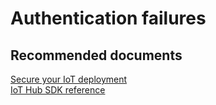<properties
	pageTitle="Authentication failures"
	description="Authentication failures"
	service="microsoft.devices"
	resource="IoTSDKs"
	authors="anusapan"
	displayOrder=""
	selfHelpType="generic"
	supportTopicIds="32596688"
	resourceTags=""
	productPesIds="16122"
	cloudEnvironments="public,BlackForest,Fairfax,Mooncake"
	articleId="8c040980-97a6-47c2-af5e-7268a162141d"
	ownershipId="ASEP_ContentService_Placeholder"
/>

# Authentication failures 

## **Recommended documents**
[Secure your IoT deployment](https://docs.microsoft.com/azure/iot-fundamentals/iot-security-deployment?context=azure/iot-hub/rc/rc)<br>
[IoT Hub SDK reference](https://docs.microsoft.com/azure/iot-hub/iot-hub-devguide-sdks)